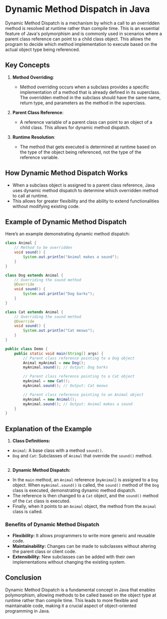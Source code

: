 # Dynamic Method Dispatch in Java

Dynamic Method Dispatch is a mechanism by which a call to an overridden method is resolved at runtime rather than compile time. This is an essential feature of Java's polymorphism and is commonly used in scenarios where a parent class reference can point to a child class object. This allows the program to decide which method implementation to execute based on the actual object type being referenced.

## Key Concepts

1. **Method Overriding**: 
   - Method overriding occurs when a subclass provides a specific implementation of a method that is already defined in its superclass. The overridden method in the subclass should have the same name, return type, and parameters as the method in the superclass.

2. **Parent Class Reference**: 
   - A reference variable of a parent class can point to an object of a child class. This allows for dynamic method dispatch.

3. **Runtime Resolution**: 
   - The method that gets executed is determined at runtime based on the type of the object being referenced, not the type of the reference variable.

## How Dynamic Method Dispatch Works

- When a subclass object is assigned to a parent class reference, Java uses dynamic method dispatch to determine which overridden method to call at runtime.
- This allows for greater flexibility and the ability to extend functionalities without modifying existing code.

## Example of Dynamic Method Dispatch

Here’s an example demonstrating dynamic method dispatch:

```java
class Animal {
    // Method to be overridden
    void sound() {
        System.out.println("Animal makes a sound");
    }
}

class Dog extends Animal {
    // Overriding the sound method
    @Override
    void sound() {
        System.out.println("Dog barks");
    }
}

class Cat extends Animal {
    // Overriding the sound method
    @Override
    void sound() {
        System.out.println("Cat meows");
    }
}

public class Demo {
    public static void main(String[] args) {
        // Parent class reference pointing to a Dog object
        Animal myAnimal = new Dog();
        myAnimal.sound(); // Output: Dog barks

        // Parent class reference pointing to a Cat object
        myAnimal = new Cat();
        myAnimal.sound(); // Output: Cat meows

        // Parent class reference pointing to an Animal object
        myAnimal = new Animal();
        myAnimal.sound(); // Output: Animal makes a sound
    }
}
```

## Explanation of the Example

1. **Class Definitions:**
- `Animal`: A base class with a method `sound()`.
- `Dog` and `Cat`: Subclasses of `Animal` that override the `sound()` method.

##
2. **Dynamic Method Dispatch:**
- In the `main` method, an `Animal` reference (`myAnimal`) is assigned to a `Dog` object. When `myAnimal.sound()` is called, the `sound()` method of the `Dog` class is executed, demonstrating dynamic method dispatch.
- The reference is then changed to a `Cat` object, and the `sound()` method of the `Cat` class is executed.
- Finally, when it points to an `Animal` object, the method from the `Animal` class is called.

### Benefits of Dynamic Method Dispatch
- **Flexibility:** It allows programmers to write more generic and reusable code.
- **Maintainability:** Changes can be made to subclasses without altering the parent class or client code.
- **Extensibility:** New subclasses can be added with their own implementations without changing the existing system.


## Conclusion
Dynamic Method Dispatch is a fundamental concept in Java that enables polymorphism, allowing methods to be called based on the object type at runtime rather than compile time. This leads to more flexible and maintainable code, making it a crucial aspect of object-oriented programming in Java.